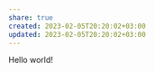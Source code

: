 ```yaml
---
share: true
created: 2023-02-05T20:20:02+03:00
updated: 2023-02-05T20:20:02+03:00
---
```


Hello world!